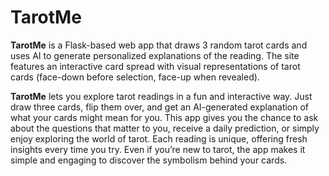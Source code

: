# TarotMe

**TarotMe** is a Flask-based web app that draws 3 random tarot cards and uses AI to generate personalized explanations of the reading. The site features an interactive card spread with visual representations of tarot cards (face-down before selection, face-up when revealed).

**TarotMe** lets you explore tarot readings in a fun and interactive way. Just draw three cards, flip them over, and get an AI-generated explanation of what your cards might mean for you. This app gives you the chance to ask about the questions that matter to you, receive a daily prediction, or simply enjoy exploring the world of tarot. Each reading is unique, offering fresh insights every time you try. Even if you’re new to tarot, the app makes it simple and engaging to discover the symbolism behind your cards.
